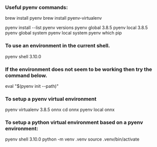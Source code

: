 ### Useful pyenv commands:

brew install pyenv
brew install pyenv-virtualenv

pyenv install --list
pyenv versions
pyenv global 3.8.5
pyenv local 3.8.5
pyenv global system
pyenv local system
pyenv which pip

### To use an environment in the current shell.
pyenv shell 3.10.0

### If the environment does not seem to be working then try the command below.
eval "$(pyenv init --path)"

### To setup a pyenv virtual environment
pyenv virtualenv 3.8.5 onnx
cd onnx
pyenv local onnx

### To setup a python virtual environment based on a pyenv environment:
pyenv shell 3.10.0
python -m venv .venv
source .venv/bin/activate